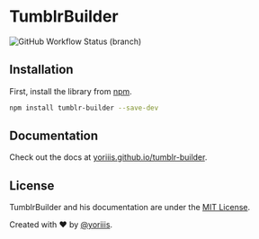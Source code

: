 # TumblrBuilder

![GitHub Workflow Status (branch)](https://img.shields.io/github/actions/workflow/status/yoriiis/tumblr-builder/build.yml?branch=master&style=for-the-badge)

## Installation

First, install the library from [npm](https://www.npmjs.com/package/tumblr-builder).

```bash
npm install tumblr-builder --save-dev
```

## Documentation

Check out the docs at [yoriiis.github.io/tumblr-builder](https://yoriiis.github.io/tumblr-builder).

## License

TumblrBuilder and his documentation are under the [MIT License](http://opensource.org/licenses/MIT).

Created with ♥ by [@yoriiis](http://github.com/yoriiis).
